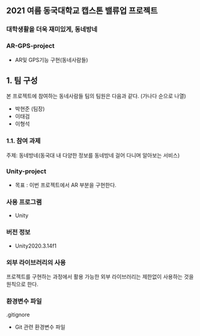 ## 2021 여름 동국대학교 캡스톤 밸류업 프로젝트

### 대학생활을 더욱 재미있게, 동네방네
### AR-GPS-project
- AR및 GPS기능 구현(동네사람들)

## 1. 팀 구성
본 프로젝트에 참여하는 동네사람들 팀의 팀원은 다음과 같다. (가나다 순으로 나열)

- 박현준 (팀장)
- 이태검
- 이형석

### 1.1. 참여 과제

주제: 동네방네(동국대 내 다양한 정보를 동네방네 걸어 다니며 알아보는 서비스)


### Unity-project

- 목표 : 이번 프로젝트에서 AR 부분을 구현한다.

### 사용 프로그램

- Unity

### 버전 정보

- Unity2020.3.14f1

### 외부 라이브러리의 사용

프로젝트를 구현하는 과정에서 활용 가능한 외부 라이브러리는 제한없이 사용하는 것을 원칙으로 한다.

### 환경변수 파일

.gitignore
- Git 관련 환경변수 파일

